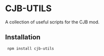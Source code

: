 # CJB-UTILS
 A collection of useful scripts for the CJB mod.

 ## Installation

```bash
 npm install cjb-utils
```
